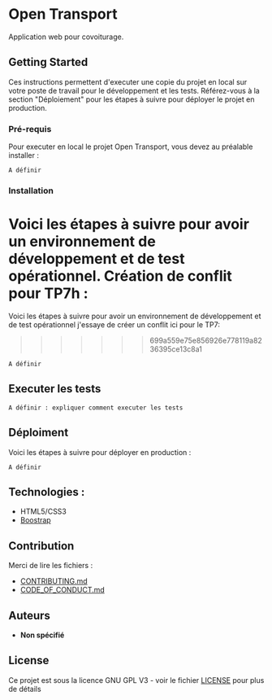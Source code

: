 # Open Transport

Application web pour covoiturage. 

## Getting Started

Ces instructions permettent d'executer une copie du projet en local sur votre poste de travail pour le développement et les tests. Référez-vous à la section "Déploiement" pour les étapes à suivre pour déployer le projet en production.

### Pré-requis

Pour executer en local le projet Open Transport, vous devez au préalable installer :

```
A définir

```

### Installation
 
Voici les étapes à suivre pour avoir un environnement de développement et de test opérationnel. Création de conflit pour TP7h :
=======
Voici les étapes à suivre pour avoir un environnement de développement et de test opérationnel j'essaye de créer un conflit ici pour le TP7:
>>>>>>> 699a559e75e856926e778119a8236395ce13c8a1


```
A définir
```



## Executer les tests

```
A définir : expliquer comment executer les tests
```


## Déploiment


Voici les étapes à suivre pour déployer en production :

```
A définir
```

## Technologies :

* HTML5/CSS3
* [Boostrap](https://getbootstrap.com/)

## Contribution

Merci de lire les fichiers :
* [CONTRIBUTING.md](https://github.com/OpenClassrooms-Student-Center/7688581-Expert-Git-GitHub/blob/main/CONTRIBUTING.md)
* [CODE_OF_CONDUCT.md](https://github.com/OpenClassrooms-Student-Center/7688581-Expert-Git-GitHub/blob/main/CONTRIBUTING.md) 

## Auteurs

* **Non spécifié**

## License

Ce projet est sous la licence GNU GPL V3 - voir le fichier [LICENSE](LICENSE) pour plus de détails

